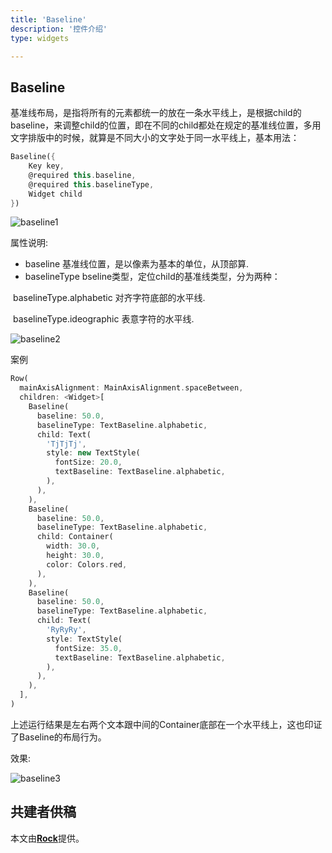 ```yaml
---
title: 'Baseline'
description: '控件介绍'
type: widgets

---
```


## Baseline

基准线布局，是指将所有的元素都统一的放在一条水平线上，是根据child的baseline，来调整child的位置，即在不同的child都处在规定的基准线位置，多用文字排版中的时候，就算是不同大小的文字处于同一水平线上，基本用法：

```dart
Baseline({
    Key key,
    @required this.baseline,
    @required this.baselineType,
    Widget child
})
```

![baseline1](http://img.laomengit.com/baseline1.png)

属性说明:

- baseline    基准线位置，是以像素为基本的单位，从顶部算.
- baselineType    bseline类型，定位child的基准线类型，分为两种：

​           baselineType.alphabetic       对齐字符底部的水平线.

​           baselineType.ideographic     表意字符的水平线.

![baseline2](http://img.laomengit.com/baseline2.png)

案例

```dart
Row(
  mainAxisAlignment: MainAxisAlignment.spaceBetween,
  children: <Widget>[
    Baseline(
      baseline: 50.0,
      baselineType: TextBaseline.alphabetic,
      child: Text(
        'TjTjTj',
        style: new TextStyle(
          fontSize: 20.0,
          textBaseline: TextBaseline.alphabetic,
        ),
      ),
    ),
    Baseline(
      baseline: 50.0,
      baselineType: TextBaseline.alphabetic,
      child: Container(
        width: 30.0,
        height: 30.0,
        color: Colors.red,
      ),
    ),
    Baseline(
      baseline: 50.0,
      baselineType: TextBaseline.alphabetic,
      child: Text(
        'RyRyRy',
        style: TextStyle(
          fontSize: 35.0,
          textBaseline: TextBaseline.alphabetic,
        ),
      ),
    ),
  ],
)
```



上述运行结果是左右两个文本跟中间的Container底部在一个水平线上，这也印证了Baseline的布局行为。

效果:

![baseline3](http://img.laomengit.com/baseline3.png)



## 共建者供稿

本文由[**Rock**]()提供。





